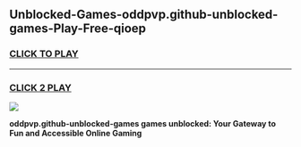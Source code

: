 
## Unblocked-Games-oddpvp.github-unblocked-games-Play-Free-qioep
<h3>
<a href="https://premium76.site?title=oddpvp.github-unblocked-games&ref=22A">CLICK TO PLAY</a></h3>
<hr>

<h3>
<a href="https://premium76.site?title=oddpvp.github-unblocked-games&ref=22A">CLICK 2 PLAY</a>
  
</h3>

<a href="https://premium76.site?title=oddpvp.github-unblocked-games&ref=22A"><img src="https://clearcache.store/games.png"></a>


**oddpvp.github-unblocked-games games unblocked: Your Gateway to Fun and Accessible Online Gaming**
